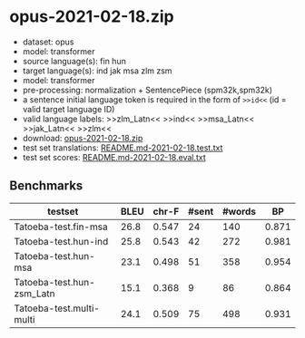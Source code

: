 # opus-2021-02-18.zip

* dataset: opus
* model: transformer
* source language(s): fin hun
* target language(s): ind jak msa zlm zsm
* model: transformer
* pre-processing: normalization + SentencePiece (spm32k,spm32k)
* a sentence initial language token is required in the form of `>>id<<` (id = valid target language ID)
* valid language labels: >>zlm_Latn<< >>ind<< >>msa_Latn<< >>jak_Latn<< >>zlm<<
* download: [opus-2021-02-18.zip](https://object.pouta.csc.fi/Tatoeba-MT-models/fiu-cpp/opus-2021-02-18.zip)
* test set translations: [README.md-2021-02-18.test.txt](https://object.pouta.csc.fi/Tatoeba-MT-models/fiu-cpp/README.md-2021-02-18.test.txt)
* test set scores: [README.md-2021-02-18.eval.txt](https://object.pouta.csc.fi/Tatoeba-MT-models/fiu-cpp/README.md-2021-02-18.eval.txt)

## Benchmarks

| testset | BLEU  | chr-F | #sent | #words | BP |
|---------|-------|-------|-------|--------|----|
| Tatoeba-test.fin-msa 	| 26.8 	| 0.547 	| 24 	| 140 	| 0.871 |
| Tatoeba-test.hun-ind 	| 25.8 	| 0.543 	| 42 	| 272 	| 0.981 |
| Tatoeba-test.hun-msa 	| 23.1 	| 0.498 	| 51 	| 358 	| 0.954 |
| Tatoeba-test.hun-zsm_Latn 	| 15.1 	| 0.368 	| 9 	| 86 	| 0.864 |
| Tatoeba-test.multi-multi 	| 24.1 	| 0.509 	| 75 	| 498 	| 0.931 |


